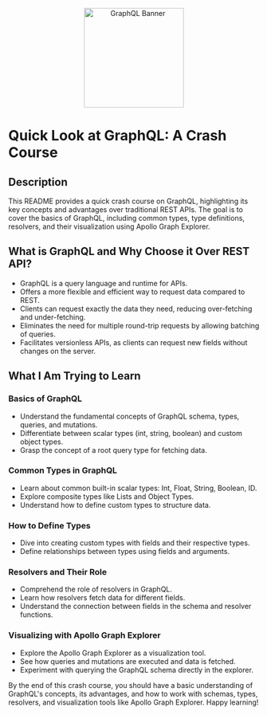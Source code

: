 <p align="center">
  <img src="https://graphql.org/img/logo.svg" alt="GraphQL Banner" height="200">
</p>

# Quick Look at GraphQL: A Crash Course

## Description

This README provides a quick crash course on GraphQL, highlighting its key concepts and advantages over traditional REST APIs. The goal is to cover the basics of GraphQL, including common types, type definitions, resolvers, and their visualization using Apollo Graph Explorer.

## What is GraphQL and Why Choose it Over REST API?

- GraphQL is a query language and runtime for APIs.
- Offers a more flexible and efficient way to request data compared to REST.
- Clients can request exactly the data they need, reducing over-fetching and under-fetching.
- Eliminates the need for multiple round-trip requests by allowing batching of queries.
- Facilitates versionless APIs, as clients can request new fields without changes on the server.

## What I Am Trying to Learn

### Basics of GraphQL

- Understand the fundamental concepts of GraphQL schema, types, queries, and mutations.
- Differentiate between scalar types (int, string, boolean) and custom object types.
- Grasp the concept of a root query type for fetching data.

### Common Types in GraphQL

- Learn about common built-in scalar types: Int, Float, String, Boolean, ID.
- Explore composite types like Lists and Object Types.
- Understand how to define custom types to structure data.

### How to Define Types

- Dive into creating custom types with fields and their respective types.
- Define relationships between types using fields and arguments.

### Resolvers and Their Role

- Comprehend the role of resolvers in GraphQL.
- Learn how resolvers fetch data for different fields.
- Understand the connection between fields in the schema and resolver functions.

### Visualizing with Apollo Graph Explorer

- Explore the Apollo Graph Explorer as a visualization tool.
- See how queries and mutations are executed and data is fetched.
- Experiment with querying the GraphQL schema directly in the explorer.

By the end of this crash course, you should have a basic understanding of GraphQL's concepts, its advantages, and how to work with schemas, types, resolvers, and visualization tools like Apollo Graph Explorer. Happy learning!
